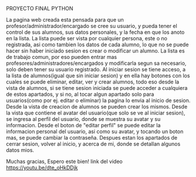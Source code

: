 PROYECTO FINAL PYTHON

La pagina web creada esta pensada para que un profesor/administrador/encargado se cree su usuario, y pueda tener el control de sus alumnos, sus datos personales, y la fecha en que los anoto en la lista. La lista puede ser vista por cualquier persona, este o no registrada, asi como tambien los datos de cada alumno, lo que no se puede hacer sin haber iniciado sesion es crear o modificar un alumno. La lista es de trabajo comun, por eso pueden entrar mas profesores/administradores/encargados y modificarla segun sa necesario, solo deben tener su usuario registrado.
Al iniciar sesion se tiene acceso, a la lista de alumnos(igual que sin iniciar sesion) y en ella hay botones con los cuales se puede eliminar, editar, ver y crear alumnos, todo eso desde la vista de alumnos, si se tiene sesion iniciada se puede acceder a cualquiera de estos apartados, y si no, al tocar algun apartado solo para usuarios(como por ej. editar o eliminar) la pagina lo envia al inicio de sesion. 
Desde la vista de creacion de alumnos se pueden crear los mismos.
Desde la vista que contiene el avatar del usuario(que solo se ve al iniciar sesion), se ingresa al perfil del usuario, donde se muestra su avatar y su informacion. Desde el boton de "editar perfil" se puede editar la informacion personal del usuario, asi como su avatar, y tocando un boton mas, se puede cambiar la contraseña.
Despues estan los apartados de cerrar sesion, volver al inicio, y acerca de mi, donde se detallan algunos datos mios.

Muchas gracias, Espero este bien!
link del video https://youtu.be/dte_oHkDDjk